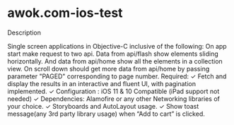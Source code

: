 # awok.com-ios-test
Description


Single screen applications in Objective-C inclusive of the following: On app start make request to two api.
Data from api/flash show elements sliding horizontally.
And data from api/home show all the elements in a collection view.
On scroll down should get more data from api/home by passing parameter "PAGED" corresponding to page number.
Required:
✓ Fetch and display the results in an interactive and fluent UI, with pagination implemented.
✓ Configuration : iOS 11 & 10 Compatible (iPad support not needed)
✓ Dependencies: Alamofire or any other Networking libraries of your choice.
✓ Storyboards and AutoLayout usage.
✓ Show toast message(any 3rd party library usage) when “Add to cart” is clicked.

